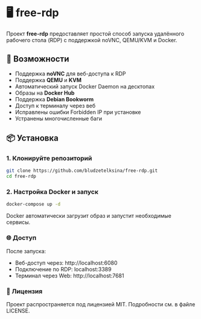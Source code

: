 # 🖥️ free-rdp

Проект **free-rdp** предоставляет простой способ запуска удалённого рабочего стола (RDP) с поддержкой noVNC, QEMU/KVM и Docker.

## 🚀 Возможности

- Поддержка **noVNC** для веб-доступа к RDP
- Поддержка **QEMU** и **KVM**
- Автоматический запуск Docker Daemon на десктопах
- Образы на **Docker Hub**
- Поддержка **Debian Bookworm**
- Доступ к терминалу через веб
- Исправлены ошибки Forbidden IP при установке
- Устранены многочисленные баги

## 📦 Установка

### 1. Клонируйте репозиторий

```bash
git clone https://github.com/bludzetelksina/free-rdp.git
cd free-rdp
```

### 2. Настройка Docker и запуск

```bash
docker-compose up -d
```
Docker автоматически загрузит образ и запустит необходимые сервисы.

### 🌐 Доступ

После запуска:
- Веб-доступ через: http://localhost:6080
- Подключение по RDP: localhost:3389
- Терминал через Web: http://localhost:7681

### 📄 Лицензия

Проект распространяется под лицензией MIT. Подробности см. в файле LICENSE.
